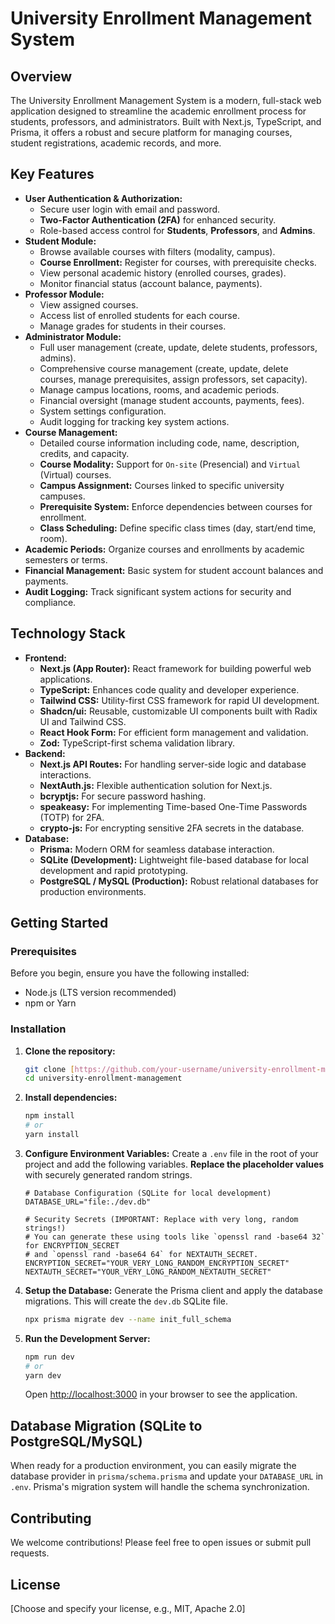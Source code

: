 # University Enrollment Management System

## Overview

The University Enrollment Management System is a modern, full-stack web application designed to streamline the academic enrollment process for students, professors, and administrators. Built with Next.js, TypeScript, and Prisma, it offers a robust and secure platform for managing courses, student registrations, academic records, and more.

## Key Features

* **User Authentication & Authorization:**
    * Secure user login with email and password.
    * **Two-Factor Authentication (2FA)** for enhanced security.
    * Role-based access control for **Students**, **Professors**, and **Admins**.
* **Student Module:**
    * Browse available courses with filters (modality, campus).
    * **Course Enrollment:** Register for courses, with prerequisite checks.
    * View personal academic history (enrolled courses, grades).
    * Monitor financial status (account balance, payments).
* **Professor Module:**
    * View assigned courses.
    * Access list of enrolled students for each course.
    * Manage grades for students in their courses.
* **Administrator Module:**
    * Full user management (create, update, delete students, professors, admins).
    * Comprehensive course management (create, update, delete courses, manage prerequisites, assign professors, set capacity).
    * Manage campus locations, rooms, and academic periods.
    * Financial oversight (manage student accounts, payments, fees).
    * System settings configuration.
    * Audit logging for tracking key system actions.
* **Course Management:**
    * Detailed course information including code, name, description, credits, and capacity.
    * **Course Modality:** Support for `On-site` (Presencial) and `Virtual` (Virtual) courses.
    * **Campus Assignment:** Courses linked to specific university campuses.
    * **Prerequisite System:** Enforce dependencies between courses for enrollment.
    * **Class Scheduling:** Define specific class times (day, start/end time, room).
* **Academic Periods:** Organize courses and enrollments by academic semesters or terms.
* **Financial Management:** Basic system for student account balances and payments.
* **Audit Logging:** Track significant system actions for security and compliance.

## Technology Stack

* **Frontend:**
    * **Next.js (App Router):** React framework for building powerful web applications.
    * **TypeScript:** Enhances code quality and developer experience.
    * **Tailwind CSS:** Utility-first CSS framework for rapid UI development.
    * **Shadcn/ui:** Reusable, customizable UI components built with Radix UI and Tailwind CSS.
    * **React Hook Form:** For efficient form management and validation.
    * **Zod:** TypeScript-first schema validation library.
* **Backend:**
    * **Next.js API Routes:** For handling server-side logic and database interactions.
    * **NextAuth.js:** Flexible authentication solution for Next.js.
    * **bcryptjs:** For secure password hashing.
    * **speakeasy:** For implementing Time-based One-Time Passwords (TOTP) for 2FA.
    * **crypto-js:** For encrypting sensitive 2FA secrets in the database.
* **Database:**
    * **Prisma:** Modern ORM for seamless database interaction.
    * **SQLite (Development):** Lightweight file-based database for local development and rapid prototyping.
    * **PostgreSQL / MySQL (Production):** Robust relational databases for production environments.

## Getting Started

### Prerequisites

Before you begin, ensure you have the following installed:

* Node.js (LTS version recommended)
* npm or Yarn

### Installation

1.  **Clone the repository:**
    ```bash
    git clone [https://github.com/your-username/university-enrollment-management.git](https://github.com/your-username/university-enrollment-management.git)
    cd university-enrollment-management
    ```

2.  **Install dependencies:**
    ```bash
    npm install
    # or
    yarn install
    ```

3.  **Configure Environment Variables:**
    Create a `.env` file in the root of your project and add the following variables. **Replace the placeholder values** with securely generated random strings.

    ```env
    # Database Configuration (SQLite for local development)
    DATABASE_URL="file:./dev.db"

    # Security Secrets (IMPORTANT: Replace with very long, random strings!)
    # You can generate these using tools like `openssl rand -base64 32` for ENCRYPTION_SECRET
    # and `openssl rand -base64 64` for NEXTAUTH_SECRET.
    ENCRYPTION_SECRET="YOUR_VERY_LONG_RANDOM_ENCRYPTION_SECRET"
    NEXTAUTH_SECRET="YOUR_VERY_LONG_RANDOM_NEXTAUTH_SECRET"
    ```

4.  **Setup the Database:**
    Generate the Prisma client and apply the database migrations. This will create the `dev.db` SQLite file.

    ```bash
    npx prisma migrate dev --name init_full_schema
    ```

5.  **Run the Development Server:**
    ```bash
    npm run dev
    # or
    yarn dev
    ```

    Open [http://localhost:3000](http://localhost:3000) in your browser to see the application.

## Database Migration (SQLite to PostgreSQL/MySQL)

When ready for a production environment, you can easily migrate the database provider in `prisma/schema.prisma` and update your `DATABASE_URL` in `.env`. Prisma's migration system will handle the schema synchronization.

## Contributing

We welcome contributions! Please feel free to open issues or submit pull requests.

## License

[Choose and specify your license, e.g., MIT, Apache 2.0]